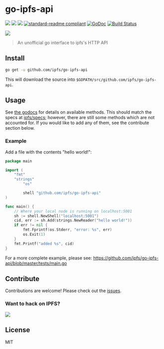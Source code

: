 # go-ipfs-api

[![](https://img.shields.io/badge/made%20by-Protocol%20Labs-blue.svg?style=flat-square)](http://ipn.io)
[![](https://img.shields.io/badge/project-IPFS-blue.svg?style=flat-square)](http://ipfs.io/)
[![](https://img.shields.io/badge/freenode-%23ipfs-blue.svg?style=flat-square)](http://webchat.freenode.net/?channels=%23ipfs)
[![standard-readme compliant](https://img.shields.io/badge/standard--readme-OK-green.svg?style=flat-square)](https://github.com/RichardLitt/standard-readme)
[![GoDoc](https://godoc.org/github.com/ipfs/go-ipfs-api?status.svg)](https://godoc.org/github.com/ipfs/go-ipfs-api)
[![Build Status](https://travis-ci.org/ipfs/go-ipfs-api.svg)](https://travis-ci.org/ipfs/go-ipfs-api) 

![](https://camo.githubusercontent.com/651f7045071c78042fec7f5b9f015e12589af6d5/68747470733a2f2f697066732e696f2f697066732f516d514a363850464d4464417367435a76413155567a7a6e3138617356636637485676434467706a695343417365)

> An unofficial go interface to ipfs's HTTP API

## Install

```sh
go get -u github.com/ipfs/go-ipfs-api
```

This will download the source into `$GOPATH/src/github.com/ipfs/go-ipfs-api`.

## Usage

See [the godocs](https://godoc.org/github.com/ipfs/go-ipfs-api) for details on available methods. This should match the specs at [ipfs/specs](https://github.com/ipfs/specs/tree/master/public-api); however, there are still some methods which are not accounted for. If you would like to add any of them, see the contribute section below.

### Example

Add a file with the contents "hello world!":

```go
package main

import (
	"fmt"
	"strings"
    	"os"

    	shell "github.com/ipfs/go-ipfs-api"
)

func main() {
	// Where your local node is running on localhost:5001
	sh := shell.NewShell("localhost:5001")
	cid, err := sh.Add(strings.NewReader("hello world!"))
	if err != nil {
        fmt.Fprintf(os.Stderr, "error: %s", err)
        os.Exit(1)
	}
    fmt.Printf("added %s", cid)
}
```

For a more complete example, please see: https://github.com/ipfs/go-ipfs-api/blob/master/tests/main.go

## Contribute

Contributions are welcome! Please check out the [issues](https://github.com/ipfs/go-ipfs-api/issues).

### Want to hack on IPFS?

[![](https://cdn.rawgit.com/jbenet/contribute-ipfs-gif/master/img/contribute.gif)](https://github.com/ipfs/community/blob/master/contributing.md)

## License

MIT

